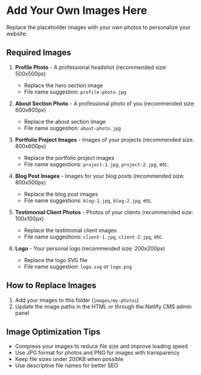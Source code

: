 # Add Your Own Images Here

Replace the placeholder images with your own photos to personalize your website:

## Required Images

1. **Profile Photo** - A professional headshot (recommended size: 500x500px)
   - Replace the hero section image
   - File name suggestion: `profile-photo.jpg`

2. **About Section Photo** - A professional photo of you (recommended size: 600x800px)
   - Replace the about section image
   - File name suggestion: `about-photo.jpg`

3. **Portfolio Project Images** - Images of your projects (recommended size: 800x600px)
   - Replace the portfolio project images
   - File name suggestions: `project-1.jpg`, `project-2.jpg`, etc.

4. **Blog Post Images** - Images for your blog posts (recommended size: 800x500px)
   - Replace the blog post images
   - File name suggestions: `blog-1.jpg`, `blog-2.jpg`, etc.

5. **Testimonial Client Photos** - Photos of your clients (recommended size: 100x100px)
   - Replace the testimonial client images
   - File name suggestions: `client-1.jpg`, `client-2.jpg`, etc.

6. **Logo** - Your personal logo (recommended size: 200x200px)
   - Replace the logo SVG file
   - File name suggestion: `logo.svg` or `logo.png`

## How to Replace Images

1. Add your images to this folder (`images/my-photos`)
2. Update the image paths in the HTML or through the Netlify CMS admin panel

## Image Optimization Tips

- Compress your images to reduce file size and improve loading speed
- Use JPG format for photos and PNG for images with transparency
- Keep file sizes under 200KB when possible
- Use descriptive file names for better SEO